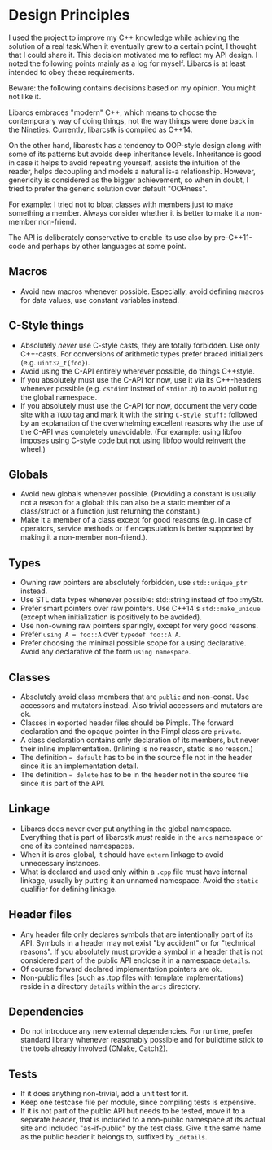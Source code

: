 # Design Principles


I used the project to improve my C++ knowledge while achieving the solution of a
real task.When it eventually grew to a certain point, I thought that I could
share it. This decision motivated me to reflect my API design. I noted
the following points mainly as a log for myself. Libarcs is at least intended to
obey these requirements.

Beware: the following contains decisions based on my opinion. You might not like
it.

Libarcs embraces "modern" C++, which means to choose the contemporary way of
doing things, not the way things were done back in the Nineties. Currently,
libarcstk is compiled as C++14.

On the other hand, libarcstk has a tendency to OOP-style design along with some
of its patterns but avoids deep inheritance levels. Inheritance is good in case
it helps to avoid repeating yourself, assists the intuition of the reader, helps
decoupling and models a natural is-a relationship. However, genericity is
considered as the bigger achievement, so when in doubt, I tried to prefer the
generic solution over default "OOPness".

For example: I tried not to bloat classes with members just to make something a
member. Always consider whether it is better to make it a non-member non-friend.

The API is deliberately conservative to enable its use also by pre-C++11-code
and perhaps by other languages at some point.


## Macros

- Avoid new macros whenever possible. Especially, avoid defining macros for data
  values, use constant variables instead.


## C-Style things

- Absolutely *never* use C-style casts, they are totally forbidden. Use
  only C++-casts. For conversions of arithmetic types prefer braced initializers
  (e.g. ``uint32_t{foo}``).
- Avoid using the C-API entirely wherever possible, do things C++style.
- If you absolutely must use the C-API for now, use it via its C++-headers
  whenever possible (e.g. ``cstdint`` instead of ``stdint.h``) to avoid
  polluting the global namespace.
- If you absolutely must use the C-API for now, document the very code site with
  a ``TODO`` tag and mark it with the string ``C-style stuff:`` followed by an
  explanation of the overwhelming excellent reasons why the use of the C-API was
  completely unavoidable. (For example: using libfoo imposes using C-style code
  but not using libfoo would reinvent the wheel.)


## Globals

- Avoid new globals whenever possible. (Providing a constant is usually not a
  reason for a global: this can also be a static member of a class/struct or a
  function just returning the constant.)
- Make it a member of a class except for good reasons (e.g. in case of
  operators, service methods or if encapsulation is better supported by making
  it a non-member non-friend.).


## Types

- Owning raw pointers are absolutely forbidden, use ``std::unique_ptr`` instead.
- Use STL data types whenever possible: std::string instead of foo::myStr.
- Prefer smart pointers over raw pointers. Use C++14's ``std::make_unique``
  (except when initialization is positively to be avoided).
- Use non-owning raw pointers sparingly, except for very good reasons.
- Prefer ``using A = foo::A`` over ``typedef foo::A A``.
- Prefer choosing the minimal possible scope for a using declarative. Avoid
  any declarative of the form ``using namespace``.


## Classes

- Absolutely avoid class members that are ``public`` and non-const. Use
  accessors and mutators instead. Also trivial accessors and mutators are ok.
- Classes in exported header files should be Pimpls. The forward declaration
  and the opaque pointer in the Pimpl class are ``private``.
- A class declaration contains only declaration of its members, but never their
  inline implementation. (Inlining is no reason, static is no reason.)
- The definition ``= default`` has to be in the source file not in the header
  since it is an implementation detail.
- The definition ``= delete`` has to be in the header not in the source file
  since it is part of the API.


## Linkage

- Libarcs does never ever put anything in the global namespace. Everything that
  is part of libarcstk *must* reside in the ``arcs`` namespace or one of its
  contained namespaces.
- When it is arcs-global, it should have ``extern`` linkage to avoid unnecessary
  instances.
- What is declared and used only within a ``.cpp`` file must have internal
  linkage, usually by putting it an unnamed namespace. Avoid the ``static``
  qualifier for defining linkage.


## Header files

- Any header file only declares symbols that are intentionally part of its API.
  Symbols in a header may not exist "by accident" or for "technical reasons".
  If you absolutely must provide a symbol in a header that is not considered
  part of the public API enclose it in a namespace ``details``.
- Of course forward declared implementation pointers are ok.
- Non-public files (such as .tpp files with template implementations) reside
  in a directory ``details`` within the ``arcs`` directory.


## Dependencies

- Do not introduce any new external dependencies. For runtime, prefer standard
  library whenever reasonably possible and for buildtime stick to the tools
  already involved (CMake, Catch2).


## Tests

- If it does anything non-trivial, add a unit test for it.
- Keep one testcase file per module, since compiling tests is expensive.
- If it is not part of the public API but needs to be tested, move it to a
  separate header, that is included to a non-public namespace at its actual site
  and included "as-if-public" by the test class. Give it the same name as the
  public header it belongs to, suffixed by ``_details``.

